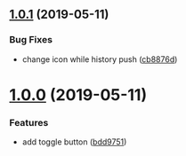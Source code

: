 ## [1.0.1](https://github.com/yezhi780625/apple-daily-extension/compare/v1.0.0...v1.0.1) (2019-05-11)


### Bug Fixes

* change icon while history push ([cb8876d](https://github.com/yezhi780625/apple-daily-extension/commit/cb8876d))



# [1.0.0](https://github.com/yezhi780625/apple-daily-extension/compare/bdd9751...v1.0.0) (2019-05-11)


### Features

* add toggle button ([bdd9751](https://github.com/yezhi780625/apple-daily-extension/commit/bdd9751))



